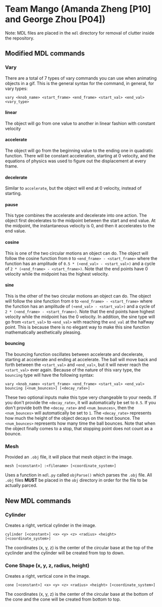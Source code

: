 # Team Mango (Amanda Zheng [P10] and George Zhou [P04])
Note: MDL files are placed in the `mdl` directory for removal of clutter inside the repository.
## Modified MDL commands
### Vary
There are a total of 7 types of vary commands you can use when animating objects in a gif. This is the general syntax for the command, in general, for vary types:
```
vary <knob_name> <start_frame> <end_frame> <start_val> <end_val> <vary_type>
```
#### linear
The object will go from one value to another in linear fashion with constant velocity
#### accelerate
The object will go from the beginning value to the ending one in quadratic function. There will be constant acceleration, starting at 0 velocity, and the equations of physics was used to figure out the displacement at every frame.
#### decelerate
Similar to ``accelerate``, but the object will end at 0 velocity, instead of starting. 
#### pause
This type combines the accelerate and decelerate into one action. The object first decelerates to the midpoint between the start and end value. At the midpoint, the instantaneous velocity is 0, and then it accelerates to the end value.
#### cosine
This is one of the two circular motions an object can do. The object will follow the cosine function from `0` to `<end_frame> - <start_frame>` where the function has an amplitude of `0.5 * (<end_val> - <start_val>)` and a cycle of `2 * (<end_frame> - <start_frame>)`. Note that the end points have 0 velocity while the midpoint has the highest velocity.
#### sine
This is the other of the two circular motions an object can do. The object will follow the sine function from `0` to `<end_frame> - <start_frame>` where the function has an amplitude of `(<end_val> - <start_val>)` and a cycle of `2 * (<end_frame> - <start_frame>)`. Note that the end points have highest velocity while the midpoint has the 0 velocity. In addition, the sine type will go from `<start_val>` to `<end_val>` with reaching the `end_val` at the halfway point. This is because there is no elegant way to make this sine function mathematically aesthetically pleasing.
#### bouncing
The bouncing function oscillates between accelerate and decelerate, starting at accelerate and ending at accelerate. The ball will move back and forth between the `<start_val>` and `<end_val>`, but it will never reach the `<start_val>` ever again. Because of the nature of this vary type, the ``bouncing`` type will have the following syntax:
```
vary <knob_name> <start_frame> <end_frame> <start_val> <end_val> bouncing [<num_bounces>] [<decay_rate>]
```
These two optional inputs make this type very changeable to your needs. If you don't provide the `<decay_rate>`, it will automatically be set to `0.5`. If you don't provide both the `<decay_rate>` and `<num_bounces>`, then the `<num_bounces>` will automatically be set to `1`. The `<decay_rate>` represents how much the height of the object decays on the next bounce. The `<num_bounces>` represents how many time the ball bounces. Note that when the object finally comes to a stop, that stopping point does not count as a bounce.

### Mesh
Provided an `.obj` file, it will place that mesh object in the image.
```
mesh [<constant>] :<filename> [<coordinate_system>]
```
Uses a function in `mdl.py` called `objParse()` which parses the `.obj` file. All `.obj` files **MUST** be placed in the `obj` directory in order for the file to be actually parced.

## New MDL commands
### Cylinder
Creates a right, vertical cylinder in the image.
```
cylinder [<constant>] <x> <y> <z> <radius> <height> [<coordinate_system>]
```
The coordinates (x, y, z) is the center of the circular base at the top of the cyclinder and the cylinder will be created from top to down.
### Cone Shape (x, y, z, radius, height)
Creates a right, vertical cone in the image.
```
cone [<constant>] <x> <y> <z> <radius> <height> [<coordinate_system>]
```
The coordinates (x, y, z) is the center of the circular base at the bottom of the cone and the cone will be created from bottom to top.
